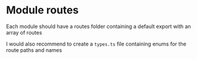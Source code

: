 # Module routes

Each module should have a routes folder containing a default export with an array of routes

I would also recommend to create a `types.ts` file containing enums for the route paths and names
